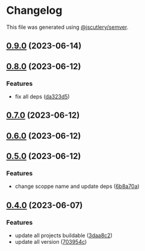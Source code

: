 # Changelog

This file was generated using [@jscutlery/semver](https://github.com/jscutlery/semver).

## [0.9.0](https://github.com/worldprinter/wdesign/compare/v0.8.0...v0.9.0) (2023-06-14)

## [0.8.0](https://github.com/worldprinter/wdesign/compare/v0.7.0...v0.8.0) (2023-06-12)


### Features

* fix all deps ([da323d5](https://github.com/worldprinter/wdesign/commit/da323d59a1a44a3ddfb75d21c36ce1a46184f2bb))

## [0.7.0](https://github.com/worldprinter/wdesign/compare/v0.6.0...v0.7.0) (2023-06-12)

## [0.6.0](https://github.com/worldprinter/wdesign/compare/v0.5.0...v0.6.0) (2023-06-12)

## [0.5.0](https://github.com/worldprinter/wdesign/compare/v0.4.0...v0.5.0) (2023-06-12)


### Features

* change scoppe name and update deps ([6b8a70a](https://github.com/worldprinter/wdesign/commit/6b8a70a733d1636a623254f36ecba13822bc11f6))

## [0.4.0](https://github.com/worldprinter/wdesign/compare/v0.3.0...v0.4.0) (2023-06-07)

### Features

-   update all projects buildable ([3daa8c2](https://github.com/worldprinter/wdesign/commit/3daa8c2fb4b4957d1ac6cb231ee75b82ac9ca64a))
-   update all version ([703954c](https://github.com/worldprinter/wdesign/commit/703954cfdb2c3689cfcf818906c9157906069086))
